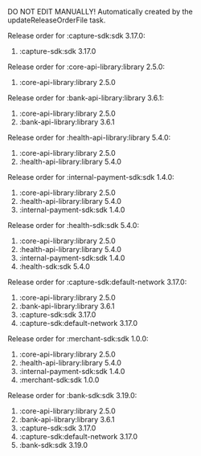 DO NOT EDIT MANUALLY!
Automatically created by the updateReleaseOrderFile task.

Release order for :capture-sdk:sdk 3.17.0:
 1. :capture-sdk:sdk 3.17.0

Release order for :core-api-library:library 2.5.0:
 1. :core-api-library:library 2.5.0

Release order for :bank-api-library:library 3.6.1:
 1. :core-api-library:library 2.5.0
 2. :bank-api-library:library 3.6.1

Release order for :health-api-library:library 5.4.0:
 1. :core-api-library:library 2.5.0
 2. :health-api-library:library 5.4.0

Release order for :internal-payment-sdk:sdk 1.4.0:
 1. :core-api-library:library 2.5.0
 2. :health-api-library:library 5.4.0
 3. :internal-payment-sdk:sdk 1.4.0

Release order for :health-sdk:sdk 5.4.0:
 1. :core-api-library:library 2.5.0
 2. :health-api-library:library 5.4.0
 3. :internal-payment-sdk:sdk 1.4.0
 4. :health-sdk:sdk 5.4.0

Release order for :capture-sdk:default-network 3.17.0:
 1. :core-api-library:library 2.5.0
 2. :bank-api-library:library 3.6.1
 3. :capture-sdk:sdk 3.17.0
 4. :capture-sdk:default-network 3.17.0

Release order for :merchant-sdk:sdk 1.0.0:
 1. :core-api-library:library 2.5.0
 2. :health-api-library:library 5.4.0
 3. :internal-payment-sdk:sdk 1.4.0
 4. :merchant-sdk:sdk 1.0.0

Release order for :bank-sdk:sdk 3.19.0:
 1. :core-api-library:library 2.5.0
 2. :bank-api-library:library 3.6.1
 3. :capture-sdk:sdk 3.17.0
 4. :capture-sdk:default-network 3.17.0
 5. :bank-sdk:sdk 3.19.0

